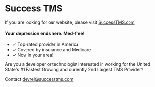 # Success TMS

If you are looking for our website, please visit [SuccessTMS.com](https://successtms.com)

#### Your depression ends here. Med-free!

* ✓ Top-rated provider in America
* ✓ Covered by insurance and Medicare
* ✓ Now in your area!

Are you a developer or technologist interested in working for the United State's #1 Fastest Growing and currently 2nd Largest TMS Provider?

Contact [devrel@successtms.com](mailto:devrel@successtms.com)
